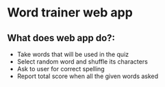 # Word trainer web app 

## What does web app do?:

* Take words that will be used in the quiz 
* Select random word and shuffle its characters 
* Ask to user for correct spelling
* Report total score when all the given words asked  

